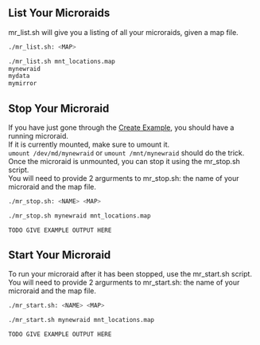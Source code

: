 ## List Your Microraids
mr_list.sh will give you a listing of all your microraids, given a map file.
```bash
./mr_list.sh: <MAP>

./mr_list.sh mnt_locations.map
mynewraid
mydata
mymirror
```

## Stop Your Microraid
If you have just gone through the [Create Example](https://github.com/Fullaxx/microraids/blob/master/CREATE_EXAMPLE.md), you should have a running microraid. \
If it is currently mounted, make sure to umount it. \
`umount /dev/md/mynewraid` or `umount /mnt/mynewraid` should do the trick. \
Once the microraid is unmounted, you can stop it using the mr_stop.sh script. \
You will need to provide 2 argurments to mr_stop.sh: the name of your microraid and the map file.
```bash
./mr_stop.sh: <NAME> <MAP>

./mr_stop.sh mynewraid mnt_locations.map

TODO GIVE EXAMPLE OUTPUT HERE
```

## Start Your Microraid
To run your microraid after it has been stopped, use the mr_start.sh script. \
You will need to provide 2 argurments to mr_start.sh: the name of your microraid and the map file.
```bash
./mr_start.sh: <NAME> <MAP>

./mr_start.sh mynewraid mnt_locations.map

TODO GIVE EXAMPLE OUTPUT HERE
```
